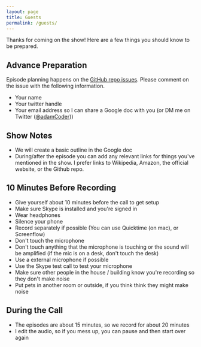 ```yaml
---
layout: page
title: Guests
permalink: /guests/
---
```


Thanks for coming on the show! Here are a few things you should know to be prepared.

## Advance Preparation

Episode planning happens on the [GitHub repo issues](https://github.com/aharris88/weboftomorrowpodcast.com/issues?q=is%3Aissue+is%3Aopen+label%3Aepisode). Please comment on the issue with the following information.

- Your name
- Your twitter handle
- Your email address so I can share a Google doc with you (or DM me on Twitter ([@adamCoder](https://twitter.com/adamcoder)))

## Show Notes

- We will create a basic outline in the Google doc
- During/after the episode you can add any relevant links for things you've mentioned in the show. I prefer links to Wikipedia, Amazon, the official website, or the Github repo.

## 10 Minutes Before Recording

- Give yourself about 10 minutes before the call to get setup
- Make sure Skype is installed and you're signed in
- Wear headphones
- Silence your phone
- Record separately if possible (You can use Quicktime (on mac), or Screenflow)
- Don't touch the microphone
- Don't touch anything that the microphone is touching or the sound will be amplified (if the mic is on a desk, don't touch the desk)
- Use a external microphone if possible
- Use the Skype test call to test your microphone
- Make sure other people in the house / building know you're recording so they don't make noise
- Put pets in another room or outside, if you think think they might make noise

## During the Call

- The episodes are about 15 minutes, so we record for about 20 minutes
- I edit the audio, so if you mess up, you can pause and then start over again
